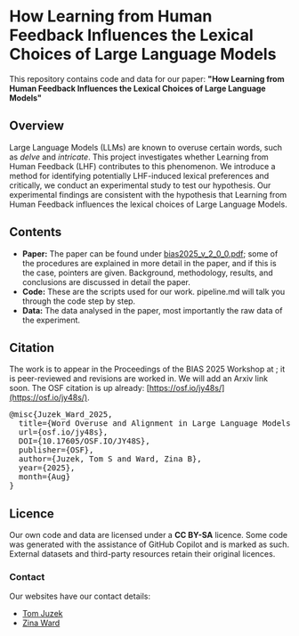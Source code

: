 # How Learning from Human Feedback Influences the Lexical Choices of Large Language Models

This repository contains code and data for our paper: **"How Learning from Human Feedback Influences the Lexical Choices of Large Language Models"**


## Overview
Large Language Models (LLMs) are known to overuse certain words, such as *delve* and *intricate*. This project investigates whether Learning from Human Feedback (LHF) contributes to this phenomenon. We introduce a method for identifying potentially LHF-induced lexical preferences and critically, we conduct an experimental study to test our hypothesis. Our experimental findings are consistent with the hypothesis that Learning from Human Feedback influences the lexical choices of Large Language Models.


## Contents
- **Paper:** The paper can be found under [bias2025_v_2_0_0.pdf](https://github.com/tjuzek/lhf/blob/main/bias2025_v_2_0_0.pdf); some of the procedures are explained in more detail in the paper, and if this is the case, pointers are given. Background, methodology, results, and conclusions are discussed in detail the paper.
- **Code:** These are the scripts used for our work. pipeline.md will talk you through the code step by step. 
- **Data:** The data analysed in the paper, most importantly the raw data of the experiment.


## Citation
The work is to appear in the Proceedings of the BIAS 2025 Workshop at ; it is peer-reviewed and revisions are worked in. We will add an Arxiv link soon. The OSF citation is up already: [https://osf.io/jy48s/](https://osf.io/jy48s/).

<pre>
@misc{Juzek_Ward_2025,
  title={Word Overuse and Alignment in Large Language Models: The Influence of Learning from Human Feedback},
  url={osf.io/jy48s},
  DOI={10.17605/OSF.IO/JY48S},
  publisher={OSF},
  author={Juzek, Tom S and Ward, Zina B},
  year={2025},
  month={Aug}
}</pre>



## Licence 

Our own code and data are licensed under a **CC BY-SA** licence. Some code was generated with the assistance of GitHub Copilot and is marked as such. External datasets and third-party resources retain their original licences.  


### Contact

Our websites have our contact details:

- [Tom Juzek](https://mll.fsu.edu/person/tom-juzek)  
- [Zina Ward](https://zinabward.com/)
